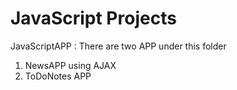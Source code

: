 # JavaScript Projects
 JavaScriptAPP : There are two APP under this folder
1. NewsAPP using AJAX
2. ToDoNotes APP
